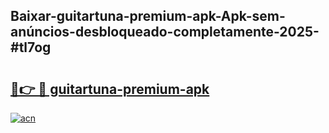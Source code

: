 ## Baixar-guitartuna-premium-apk-Apk-sem-anúncios-desbloqueado-completamente-2025-#tl7og

# <h2><a href="https://ainizakaria.my?title=guitartuna-premium-apk&ref=22M">🔗👉 🔴 guitartuna-premium-apk</a></h2>

[![acn](https://github.com/user-attachments/assets/0f9c940e-d8b0-45ae-aac7-cd30a18b3e1c)](https://ainizakaria.my?title=guitartuna-premium-apk&ref=22M)

